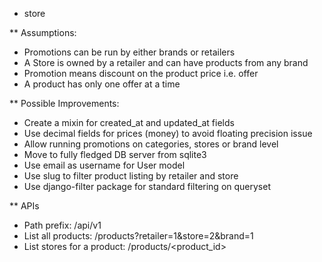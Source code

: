 * store

** Assumptions:
   - Promotions can be run by either brands or retailers
   - A Store is owned by a retailer and can have products from any brand
   - Promotion means discount on the product price i.e. offer
   - A product has only one offer at a time

** Possible Improvements:
   - Create a mixin for created_at and updated_at fields
   - Use decimal fields for prices (money) to avoid floating precision issue
   - Allow running promotions on categories, stores or brand level
   - Move to fully fledged DB server from sqlite3
   - Use email as username for User model
   - Use slug to filter product listing by retailer and store
   - Use django-filter package for standard filtering on queryset

** APIs
   - Path prefix: /api/v1
   - List all products: /products?retailer=1&store=2&brand=1
   - List stores for a product: /products/<product_id>
